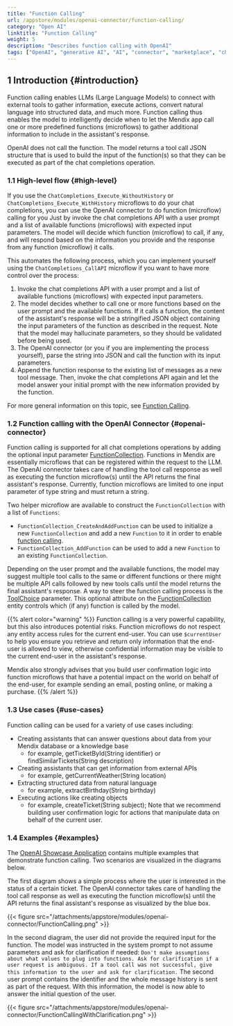 ```yaml
---
title: "Function Calling"
url: /appstore/modules/openai-connector/function-calling/
category: "Open AI"
linktitle: "Function Calling"
weight: 5
description: "Describes function calling with OpenAI"
tags: ["OpenAI", "generative AI", "AI", "connector", "marketplace", "chatgpt", "genAI", "Azure OpenAI", "function calling", "tools", "ReAct", "chat completions", "text generation"]
---
```


## 1 Introduction {#introduction}

Function calling enables LLMs (Large Language Models) to connect with external tools to gather information, execute actions, convert natural language into structured data, and much more. Function calling thus enables the model to intelligently decide when to let the Mendix app call one or more predefined functions (microflows) to gather additional information to include in the assistant's response.

OpenAI does not call the function. The model returns a tool call JSON structure that is used to build the input of the function(s) so that they can be executed as part of the chat completions operation.

### 1.1 High-level flow {#high-level}

If you use the `ChatCompletions_Execute_WithoutHistory` or `ChatCompletions_Execute_WithHistory` microflows to do your chat completions, you can use the OpenAI connector to do function (microflow) calling for you Just by invoke the chat completions API with a user prompt and a list of available functions (microflows) with expected input parameters. The model will decide which function (microflow) to call, if any, and will respond based on the information you provide and the response from any function (microflow) it calls.

This automates the following process, which you can implement yourself using the `ChatCompletions_CallAPI` microflow if you want to have more control over the process:

1. Invoke the chat completions API with a user prompt and a list of available functions (microflows) with expected input parameters.
2. The model decides whether to call one or more functions based on the user prompt and the available functions. If it calls a function, the content of the assistant's response will be a stringified JSON object containing the input parameters of the function as described in the request.  Note that the model may hallucinate parameters, so they should be validated before being used.
3. The OpenAI connector (or you if you are implementing the process yourself), parse the string into JSON and call the function with its input parameters. 
4. Append the function response to the existing list of messages as a new tool message. Then, invoke the chat completions API again and let the model answer your initial prompt with the new information provided by the function.

For more general information on this topic, see [Function Calling](https://platform.openai.com/docs/guides/function-calling).

### 1.2 Function calling with the OpenAI Connector {#openai-connector}

Function calling is supported for all chat completions operations by adding the optional input parameter [FunctionCollection](/appstore/modules/openai-connector/#functioncollection). Functions in Mendix are essentially microflows that can be registered within the request to the LLM​. The OpenAI connector takes care of handling the tool call response as well as executing the function microflow(s) until the API returns the final assistant's response. Currently, function microflows are limited to one input parameter of type string and must return a string.

Two helper microflow are available to construct the `FunctionCollection` with a list of `Functions`:

* `FunctionCollection_CreateAndAddFunction` can be used to initialize a new `FunctionCollection` and add a new `Function` to it in order to enable [function calling](/appstore/modules/openai-connector/#chatcompletions-functioncalling).
* `FunctionCollection_AddFunction` can be used to add a new `Function` to an existing `FunctionCollection`.

Depending on the user prompt and the available functions, the model may suggest multiple tool calls to the same or different functions or there might be multiple API calls followed by new tools calls until the model returns the final assistant's response.
A way to steer the function calling process is the [ToolChoice](/appstore/modules/openai-connector/#enum-toolchoice) parameter. This optional attribute on the [FunctionCollection](/appstore/modules/openai-connector/#functioncollection) entity controls which (if any) function is called by the model.

{{% alert color="warning" %}}
Function calling is a very powerful capability, but this also introduces potential risks. Function microflows do not respect any entity access rules for the current end-user. You can use `$currentUser` to help you ensure you retrieve and return only information that the end-user is allowed to view, otherwise confidential information may be visible to the current end-user in the assistant's response.

Mendix also strongly advises that you build user confirmation logic into function microflows that have a potential impact on the world on behalf of the end-user, for example sending an email, posting online, or making a purchase.
{{% /alert %}}

### 1.3 Use cases {#use-cases}

Function calling can be used for a variety of use cases including:

* Creating assistants that can answer questions about data from your Mendix database or a knowledge base
    * for example, getTicketById(String identifier) or findSimilarTickets(String description)
* Creating assistants that can get information from external APIs
    * for example, getCurrentWeather(String location)
* Extracting structured data from natural language
    * for example, extractBirthday(String birthday)
* Executing actions like creating objects
    * for example, createTicket(String subject); Note that we recommend building user confirmation logic for actions that manipulate data on behalf of the current user.

### 1.4 Examples {#examples}

The [OpenAI Showcase Application](https://marketplace.mendix.com/link/component/220475) contains multiple examples that demonstrate function calling. Two scenarios are visualized in the diagrams below.

The first diagram shows a simple process where the user is interested in the status of a certain ticket. The OpenAI connector takes care of handling the tool call response as well as executing the function microflow(s) until the API returns the final assistant's response as visualized by the blue box.

{{< figure src="/attachments/appstore/modules/openai-connector/FunctionCalling.png" >}}

In the second diagram, the user did not provide the required input for the function. The model was instructed in the system prompt to not assume parameters and ask for clarification if needed: `Don't make assumptions about what values to plug into functions. Ask for clarification if a user request is ambiguous. If a tool call was not successful, give this information to the user and ask for clarification.`
The second user prompt contains the identifier and the whole message history is sent as part of the request. With this information, the model is now able to answer the initial question of the user.

{{< figure src="/attachments/appstore/modules/openai-connector/FunctionCallingWithClarification.png" >}}
